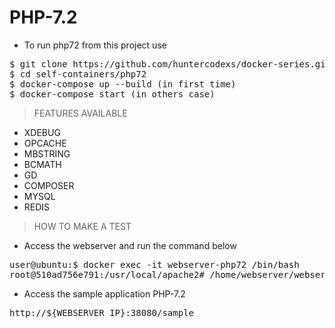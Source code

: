 # PHP-7.2

- To run php72 from this project use

<pre>
$ git clone https://github.com/huntercodexs/docker-series.git .
$ cd self-containers/php72
$ docker-compose up --build (in first time)
$ docker-compose start (in others case)
</pre>

> FEATURES AVAILABLE

- XDEBUG
- OPCACHE
- MBSTRING
- BCMATH
- GD
- COMPOSER
- MYSQL
- REDIS

> HOW TO MAKE A TEST

- Access the webserver and run the command below

<pre>
user@ubuntu:$ docker exec -it webserver-php72 /bin/bash
root@510ad756e791:/usr/local/apache2# /home/webserver/webserver.sh restart
</pre>

- Access the sample application PHP-7.2

<pre>
http://${WEBSERVER_IP}:38080/sample
</pre>
